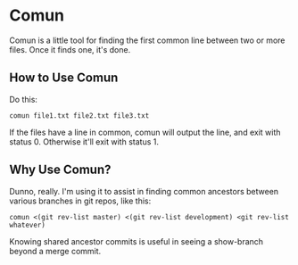 # Comun

Comun is a little tool for finding the first common line between two or more files. Once it finds one, it's done.

## How to Use Comun

Do this:

`comun file1.txt file2.txt file3.txt`

If the files have a line in common, comun will output the line, and exit with status 0. Otherwise it'll exit with status 1.

## Why Use Comun?

Dunno, really. I'm using it to assist in finding common ancestors between various branches in git repos, like this:

`comun <(git rev-list master) <(git rev-list development) <git rev-list whatever)`

Knowing shared ancestor commits is useful in seeing a show-branch beyond a merge commit.